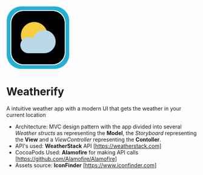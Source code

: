 ![Weatherify Icon](/Weatherify/Assets.xcassets/AppIcon.appiconset/iPad%20Pro%20Icon%20iOS%209%2C12%402x.png)
# Weatherify
A intuitive weather app with a modern UI that gets the weather in your current location

- Architecture: MVC design pattern with the app divided into several _Weather structs_ as representing the **Model**, the _Storyboard_ representing the **View** and a _ViewController_ representing the **Contoller**.
- API's used: **WeatherStack** API [https://weatherstack.com]
- CocoaPods Used: **Alamofire** for making API calls [https://github.com/Alamofire/Alamofire]
- Assets source: **IconFinder** [https://www.iconfinder.com]
